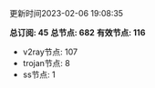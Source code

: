 更新时间2023-02-06 19:08:35

**总订阅: 45**
**总节点: 682**
**有效节点: 116**
- v2ray节点: 107
- trojan节点: 8
- ss节点: 1
